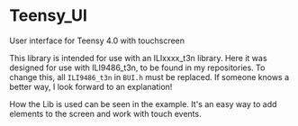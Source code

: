 # Teensy_UI
User interface for Teensy 4.0 with touchscreen

This library is intended for use with an ILIxxxx_t3n library.
Here it was designed for use with ILI9486_t3n, to be found in my repositories. To change this, all ```ILI9486_t3n``` in ```BUI.h``` must be replaced. If someone knows a better way, I look forward to an explanation!

How the Lib is used can be seen in the example. It's an easy way to add elements to the screen and work with touch events.

